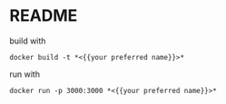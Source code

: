 # README
build with 
```
docker build -t *<{{your preferred name}}>*
```

run with

```
docker run -p 3000:3000 *<{{your preferred name}}>*
```